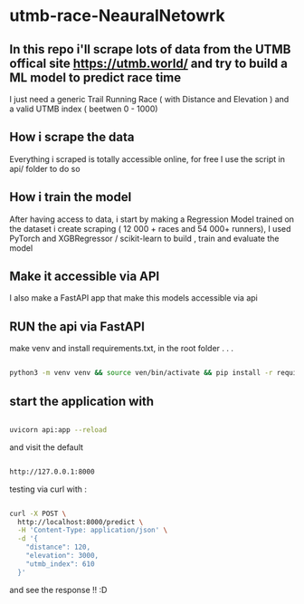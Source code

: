 # utmb-race-NeauralNetowrk

## In this repo i'll scrape lots of data from the UTMB offical site https://utmb.world/ and try to build a ML model to predict race time

I just need a generic Trail Running Race ( with Distance and Elevation ) and a valid UTMB index ( beetwen 0 - 1000)

## How i scrape the data

Everything i scraped is totally accessible online, for free 
I use the script in api/ folder to do so

## How i train the model

After having access to data, i start by making a Regression Model trained on the dataset i create scraping ( 12 000 + races and 54 000+ runners), I used PyTorch and XGBRegressor / scikit-learn to build , train and evaluate the model 

## Make it accessible via API

I also make a FastAPI app that make this models accessible via api

## RUN the api via FastAPI

make venv and install requirements.txt, in the root folder . . .

```bash

python3 -m venv venv && source ven/bin/activate && pip install -r requirements.txt

```

## start the application with 

```bash

uvicorn api:app --reload

```

and visit the default 

```bash

http://127.0.0.1:8000

```

testing via curl with :

```bash

curl -X POST \
  http://localhost:8000/predict \
  -H 'Content-Type: application/json' \
  -d '{
    "distance": 120,
    "elevation": 3000,
    "utmb_index": 610
  }'

```
and see the response !! :D